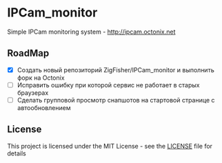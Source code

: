 # IPCam_monitor
Simple IPCam monitoring system - http://ipcam.octonix.net

## RoadMap
- [x] Создать новый репозиторий ZigFisher/IPCam_monitor и выполнить форк на Octonix
- [ ] Исправить ошибку при которой сервис не работает в старых браузерах
- [ ] Сделать групповой просмотр снапшотов на стартовой странице с автообновлением

## License
This project is licensed under the MIT License - see the [LICENSE](LICENSE) file for details
